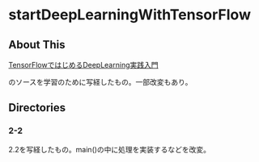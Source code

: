 # startDeepLearningWithTensorFlow

## About This

[TensorFlowではじめるDeepLearning実践入門](https://book.impress.co.jp/books/1117101113)

のソースを学習のために写経したもの。一部改変もあり。

## Directories

### 2-2

2.2を写経したもの。main()の中に処理を実装するなどを改変。
